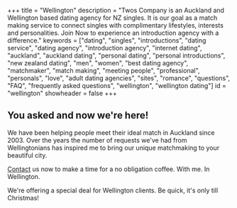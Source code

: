 +++
title = "Wellington"
description = "Twos Company is an Auckland and Wellington based dating agency for NZ singles.  It is our goal as a match making service to connect singles with complimentary lifestyles, interests and personalities.  Join Now to experience an introduction agency with a difference."
keywords = ["dating", "singles", "introductions", "dating service", "dating agency", "introduction agency", "internet dating", "auckland", "auckland dating", "personal dating", "personal introductions", "new zealand dating", "men", "women", "best dating agency", "matchmaker", "match making", "meeting people", "professional", "personals", "love", "adult dating agencies", "sites", "romance", "questions", "FAQ", "frequently asked questions", "wellington", "wellington dating"]
id = "wellington"
showheader = false
+++

You asked and now we're here! 
-----------------------------

We have been helping people meet their ideal match in Auckland since 2003. 
Over the years the number of requests we've had from Wellingtonians has inspired me to bring our unique matchmaking to your beautiful city.

[Contact](/contact) us now to make a time for a no obligation coffee. With me. In Wellington.

We're offering a special deal for Wellington clients. Be quick, it's only till Christmas!